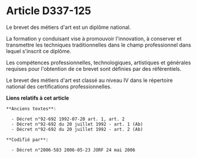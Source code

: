 # Article D337-125

Le brevet des métiers d'art est un diplôme national.

La formation y conduisant vise à promouvoir l'innovation, à conserver et transmettre les techniques traditionnelles dans le
champ professionnel dans lequel s'inscrit ce diplôme.

Les compétences professionnelles, technologiques, artistiques et générales requises pour l'obtention de ce brevet sont
définies par des référentiels.

Le brevet des métiers d'art est classé au niveau IV dans le répertoire national des certifications professionnelles.

**Liens relatifs à cet article**

	**Anciens textes**:

	  - Décret n°92-692 1992-07-20 art. 1, art. 2
	  - Décret n°92-692 du 20 juillet 1992 - art. 1 (Ab)
	  - Décret n°92-692 du 20 juillet 1992 - art. 2 (Ab)

	**Codifié par**:

	  - Décret n°2006-583 2006-05-23 JORF 24 mai 2006
